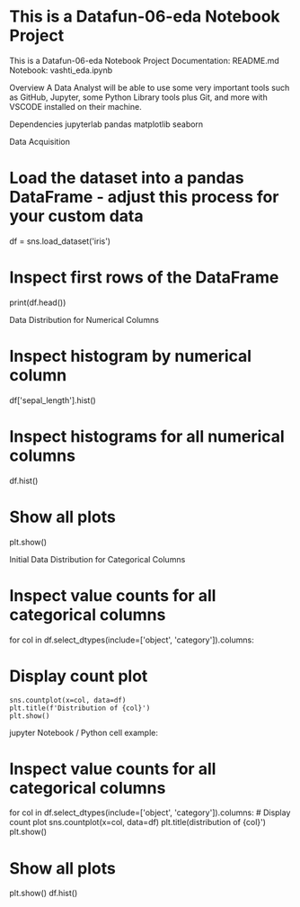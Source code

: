 # This is a Datafun-06-eda Notebook Project
 This is a Datafun-06-eda Notebook Project
Documentation: README.md
Notebook: vashti_eda.ipynb

 Overview
A Data Analyst will be able to use  some very important tools such as GitHub, Jupyter,
some Python Library tools plus Git, and more with VSCODE installed on their machine.

Dependencies
jupyterlab
pandas
matplotlib
seaborn

Data Acquisition
 # Load the dataset into a pandas DataFrame - adjust this process for your custom data
df = sns.load_dataset('iris')
# Inspect first rows of the DataFrame
print(df.head())

Data Distribution for Numerical Columns
# Inspect histogram by numerical column
df['sepal_length'].hist()
# Inspect histograms for all numerical columns
df.hist()
# Show all plots
plt.show()

Initial Data Distribution for Categorical Columns
# Inspect value counts for all categorical columns
for col in df.select_dtypes(include=['object', 'category']).columns:
# Display count plot
    sns.countplot(x=col, data=df)
    plt.title(f'Distribution of {col}')
    plt.show()

   jupyter Notebook / Python cell example:
# Inspect value counts for all categorical columns
for col in df.select_dtypes(include=['object', 'category']).columns:
    # Display count plot
    sns.countplot(x=col, data=df)
    plt.title(distribution of {col}')
    plt.show()

# Show all plots
plt.show()
df.hist()


